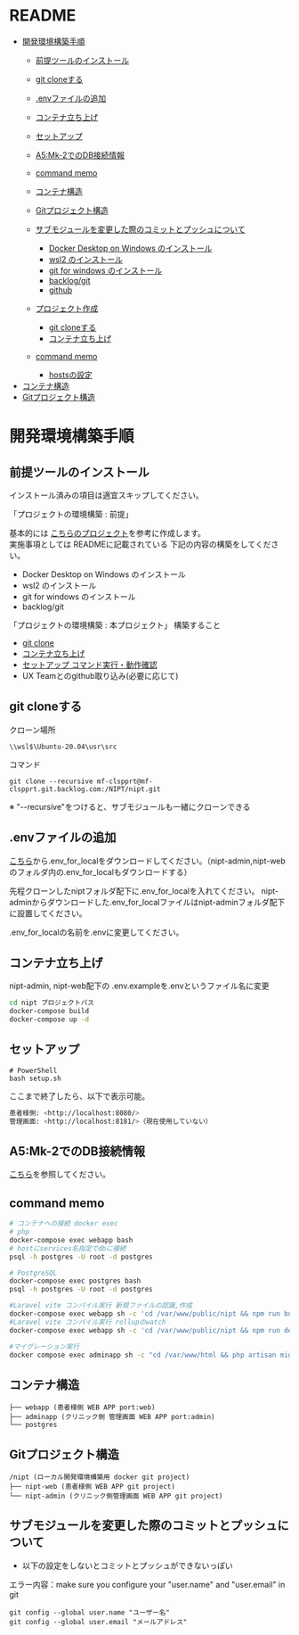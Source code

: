 # README <!-- omit in toc -->
- [開発環境構築手順](#開発環境構築手順)
  - [前提ツールのインストール](#前提ツールのインストール)
  - [git cloneする](#git-cloneする)
  - [.envファイルの追加](#envファイルの追加)
  - [コンテナ立ち上げ](#コンテナ立ち上げ)
  - [セットアップ](#セットアップ)
  - [A5:Mk-2でのDB接続情報](#a5mk-2でのdb接続情報)
  - [command memo](#command-memo)
  - [コンテナ構造](#コンテナ構造)
  - [Gitプロジェクト構造](#gitプロジェクト構造)
  - [サブモジュールを変更した際のコミットとプッシュについて](#サブモジュールを変更した際のコミットとプッシュについて)

    - [Docker Desktop on Windows のインストール](#docker-desktop-on-windows-のインストール)
    - [wsl2 のインストール](#wsl2-のインストール)
    - [git for windows のインストール](#git-for-windows-のインストール)
    - [backlog/git](#backloggit)
    - [github](#github)
  - [プロジェクト作成](#プロジェクト作成)
    - [git cloneする](#git-cloneする)
    - [コンテナ立ち上げ](#コンテナ立ち上げ)
  - [command memo](#command-memo)
    - [hostsの設定](#hostsの設定)
- [コンテナ構造](#コンテナ構造)
- [Gitプロジェクト構造](#Gitプロジェクト構造)

# 開発環境構築手順

## 前提ツールのインストール

インストール済みの項目は適宜スキップしてください。

「プロジェクトの環境構築 : 前提」

基本的には [こちらのプロジェクト](https://mf-clspprt.backlog.com/git/BC_KRT/bc_krt/tree/develop)を参考に作成します。  
実施事項としては READMEに記載されている 下記の内容の構築をしてください。  
- Docker Desktop on Windows のインストール
- wsl2 のインストール
- git for windows のインストール
- backlog/git

「プロジェクトの環境構築 : 本プロジェクト」
構築すること
- [git clone](#git-clone)
- [コンテナ立ち上げ](#コンテナ立ち上げ)
- [セットアップ コマンド実行・動作確認](#セットアップ・動作確認)
- UX Teamとのgithub取り込み(必要に応じて)

## git cloneする

クローン場所

```
\\wsl$\Ubuntu-20.04\usr\src
```

コマンド

```
git clone --recursive mf-clspprt@mf-clspprt.git.backlog.com:/NIPT/nipt.git
```

※ "--recursive"をつけると、サブモジュールも一緒にクローンできる


## .envファイルの追加

[こちら](https://drive.google.com/drive/folders/1itTLI1XY-k4gNDeQ7sddsj91NfP7Gu00)から.env_for_localをダウンロードしてください。（nipt-admin,nipt-webのフォルダ内の.env_for_localもダウンロードする）

先程クローンしたniptフォルダ配下に.env_for_localを入れてください。
nipt-adminからダウンロードした.env_for_localファイルはnipt-adminフォルダ配下に設置してください。

.env_for_localの名前を.envに変更してください。
## コンテナ立ち上げ
nipt-admin, nipt-web配下の
.env.exampleを.envというファイル名に変更

```bash
cd nipt プロジェクトパス
docker-compose build
docker-compose up -d
```

## セットアップ

```shell
# PowerShell
bash setup.sh
```

ここまで終了したら、以下で表示可能。

```bash
患者様側: <http://localhost:8080/>
管理画面: <http://localhost:8181/>（現在使用していない）
```

## A5:Mk-2でのDB接続情報
[こちら](https://drive.google.com/drive/folders/12wf-V1eRQvKGp-xZSDjnKK9DmO-5vM_o)を参照してください。

## command memo

```bash
# コンテナへの接続 docker exec
# php
docker-compose exec webapp bash
# hostにservices名指定でdbに接続
psql -h postgres -U root -d postgres

# PostgreSQL
docker-compose exec postgres bash
psql -h postgres -U root -d postgres
```

```bash
#Laravel vite コンパイル実行 新規ファイルの認識,作成
docker-compose exec webapp sh -c 'cd /var/www/public/nipt && npm run build'
#Laravel vite コンパイル実行 rollupのwatch
docker-compose exec webapp sh -c 'cd /var/www/public/nipt && npm run dev'
```

```bash
#マイグレーション実行
docker compose exec adminapp sh -c "cd /var/www/html && php artisan migrate:refresh --seed"
```

## コンテナ構造

```text
├── webapp (患者様側 WEB APP port:web)
├── adminapp (クリニック側 管理画面 WEB APP port:admin)
└── postgres
```

## Gitプロジェクト構造
```text
/nipt (ローカル開発環境構築用 docker git project)
├── nipt-web (患者様側 WEB APP git project)
└── nipt-admin (クリニック側管理画面 WEB APP git project)
```

## サブモジュールを変更した際のコミットとプッシュについて

- 以下の設定をしないとコミットとプッシュができないっぽい

エラー内容：make sure you configure your "user.name" and "user.email" in git

```
git config --global user.name "ユーザー名"
git config --global user.email "メールアドレス"
```
